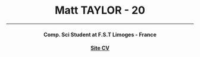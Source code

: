 <h1 align="center"> Matt TAYLOR - 20</h1>
<hr>
<h4 align="center"> Comp. Sci Student at F.S.T Limoges - France </h4>
<h4 align="center"> <a href = https://ledrypotato.github.io> Site </a> <a href =  cv.pdf> CV </a>

<!--
**ledrypotato/ledrypotato** is a ✨ _special_ ✨ repository because its `README.md` (this file) appears on your GitHub profile.

Here are some ideas to get you started:

- 🔭 I’m currently working on ...
- 🌱 I’m currently learning ...
- 👯 I’m looking to collaborate on ...
- 🤔 I’m looking for help with ...
- 💬 Ask me about ...
- 📫 How to reach me: ...
- 😄 Pronouns: ...
- ⚡ Fun fact: ...
-->
